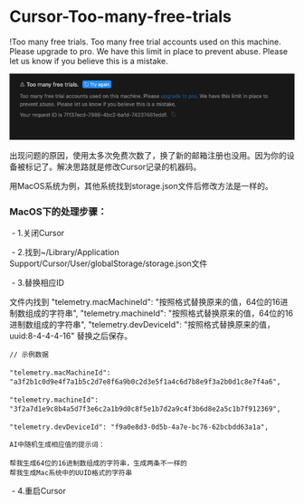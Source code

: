 # Cursor-Too-many-free-trials
!Too many free trials. Too many free trial accounts used on this machine. Please upgrade to pro. We have this limit in place to prevent abuse. Please let us know if you believe this is a mistake.



![error-image.png](./error-image.png)

出现问题的原因，使用太多次免费次数了，换了新的邮箱注册也没用。因为你的设备被标记了。解决思路就是修改Cursor记录的机器码。

用MacOS系统为例，其他系统找到storage.json文件后修改方法是一样的。



### MacOS下的处理步骤：

​	- 1.关闭Cursor

​	- 2.找到~/Library/Application Support/Cursor/User/globalStorage/storage.json文件

​	- 3.替换相应ID

文件内找到
"telemetry.macMachineId": "按照格式替换原来的值，64位的16进制数组成的字符串",
  "telemetry.machineId": "按照格式替换原来的值，64位的16进制数组成的字符串",
  "telemetry.devDeviceId": "按照格式替换原来的值，uuid:8-4-4-4-16"
  替换之后保存。

```
// 示例数据

"telemetry.macMachineId": "a3f2b1c0d9e4f7a1b5c2d7e8f6a9b0c2d3e5f1a4c6d7b8e9f3a2b0d1c8e7f4a6",

"telemetry.machineId": "3f2a7d1e9c8b4a5d7f3e6c2a1b9d0c8f5e1b7d2a9c4f3b6d8e2a5c1b7f912369",

"telemetry.devDeviceId": "f9a0e8d3-0d5b-4a7e-bc76-62bcbdd63a1a",
```

```
AI中随机生成相应值的提示词：

帮我生成64位的16进制数组成的字符串，生成两条不一样的
帮我生成Mac系统中的UUID格式的字符串
```

​	- 4.重启Cursor
